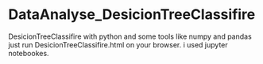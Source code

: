 # DataAnalyse_DesicionTreeClassifire
DesicionTreeClassifire with python and some tools like numpy and pandas 
just run DesicionTreeClassifire.html on your browser.
i used jupyter notebookes.

